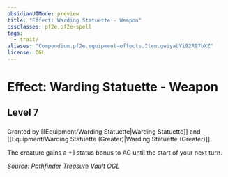 ```yaml
---
obsidianUIMode: preview
title: "Effect: Warding Statuette - Weapon"
cssclasses: pf2e,pf2e-spell
tags:
  - trait/
aliases: "Compendium.pf2e.equipment-effects.Item.gwiyabYi92R97bXZ"
license: OGL
---
```

# Effect: Warding Statuette - Weapon
## Level 7
### 






Granted by [[Equipment/Warding Statuette|Warding Statuette]] and [[Equipment/Warding Statuette (Greater)|Warding Statuette (Greater)]]

The creature gains a +1 status bonus to AC until the start of your next turn.

*Source: Pathfinder Treasure Vault*
*OGL*
